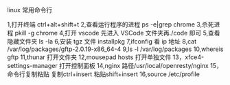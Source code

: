 linux 常用命令行

1,打开终端 ctrl+alt+shift+t
2,查看运行程序的进程 ps -e|grep chrome
3,杀死进程 pkill -g chrome
4,打开 vscode 先进入 VSCode 文件夹再./code 即可
5,查看隐藏文件夹 ls -la
6,安装 tgz 文件 installpkg
7,ifconfig 看 ip 地址
8,cat /var/log/packages/gftp-2.0.19-x86_64-4
9,ls -l /var/log/packages
10,whereis gftp
11,thunar 打开文件夹
12,mousepad hosts 打开单独文件
13，xfce4-settings-manager 打开控制面板
14,nginx 路径/usr/local/openresty/nginx
15，命令行复制粘贴  复制ctrl+insert  粘贴shift+insert
16,source /etc/profile